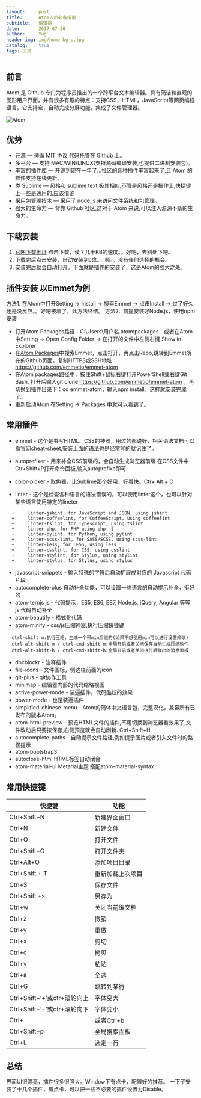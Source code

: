 ```yaml
---
layout:     post
title:      Atom入坑必备指南
subtitle:   编辑器
date:       2017-07-30
author:     Ywg
header-img: img/home-bg-o.jpg
catalog:    true
tags: 工具
---
```


## 前言
Atom 是 Github 专门为程序员推出的一个跨平台文本编辑器。具有简洁和直观的图形用户界面，并有很多有趣的特点：支持CSS，HTML，JavaScript等网页编程语言。它支持宏，自动完成分屏功能，集成了文件管理器。

![Atom](https://box.kancloud.cn/f3a17b39d77138d7b997655dce992820_1361x766.png)

## 优势
- 开源 — 遵循 MIT 协议,代码托管在 Github 上。
- 多平台 — 支持 MAC/WIN/LINUX(支持源码编译安装,也提供二进制安装包)。
- 丰富的插件库 — 开源到现在一年了…社区的各种插件丰富起来了,且 Atom 的插件支持在线更新。
- 类 Sublime — 风格和 sublime text 极其相似,不管是风格还是操作上,快捷键上一些是通用的,应该借鉴
- 采用包管理技术 — 采用了 node.js 来访问文件系统和包管理。
- 强大的生命力 — 背靠 Github 社区,这对于 Atom 来说,可以注入源源不断的生命力。

## 下载安装
1. [官网下载地址](https://atom.io)
点击下载，诶？几十KB的速度。。好吧，去别处下吧。
2. 下载完后点击安装，自动安装到c盘。。额。。没有任何选择的机会。
3. 安装完后就会自动打开。下面就是插件的安装了，这是Atom的强大之处。

## 插件安装 以Emmet为例
方法1. 在Atom中打开Setting -> Install -> 搜索Emmet -> 点击Install -> 过了好久还是没反应。。好吧被墙了，此方法终结。
方法2.  前提安装好Node.js，使用npm安装
- 打开Atom Packages路径：C:\Users\用户名\.atom\packages：或者在Atom中Setting -> Open Config Folder -> 在打开的文件中左侧右键 Show in Explorer
- 在[Atom Packages](https://atom.io/packages)中搜索Emmet，点击打开，再点击Repo,跳转到Emmet所在的Github页面，复制HTTPS或SSH地址：https://github.com/emmetio/emmet-atom
- 在Atom packages路径中，按住Shift+鼠标右键打开PowerShell或右键Git Bash, 打开后输入git clone https://github.com/emmetio/emmet-atom ，再切换到插件目录下：cd emmet-atom，输入npm install。这样就安装完成了。 
- 重新启动Atom 在Setting -> Packages 中就可以看到了。

## 常用插件

- emmet - 这个是书写HTML、CSS的神器，用过的都说好，相关语法文档可以看官网[cheat-sheet](https://docs.emmet.io/cheat-sheet),安装上面的语法也是经常写的就记住了。

- autoprefixer - 用来补全CSS前缀的，会自动生成浏览器前缀 在CSS文件中Ctr+Shift+P打开命令面板,输入autoprefixe即可
- color-picker - 取色器，比Sublime那个好用，好看快。Ctr+ Alt + C 
- linter - 这个是检查各种语言的语法错误的，可以使用linter这个，也可以针对某些语言使用特定的lineter
``` 
  +     linter-jshint, for JavaScript and JSON, using jshint 
  +     linter-coffeelint, for CoffeeScript, using coffeelint
  +     linter-tslint, for Typescript, using tslint
  +     linter-php, for PHP using php -l
  +     linter-pylint, for Python, using pylint
  +     linter-scss-lint, for SASS/SCSS, using scss-lint
  +     linter-less, for LESS, using less
  +     linter-csslint, for CSS, using csslint
  +     linter-stylint, for Stylus, using stylint
  +     linter-stylus, for Stylus, using stylus
``` 
- javascript-snippets - 输入特殊的字符后自动扩展成对应的 Javascript 代码片段
- autocomplete-plus 自动补全功能，可以设置一些语言的自动提示补全，挺好的
- atom-ternjs js - 代码提示，ES5, ES6, ES7, Node.js, jQuery, Angular 等等 js 代码自动补全
- atom-beautify - 格式化代码
- atom-minify - css/js压缩神器,执行压缩快捷键
```
  ctrl-shift-m:执行压缩，生成一个带min后缀的(如果不想使用min可以进行设置修改)
  ctrl-alt-shift-m / ctrl-cmd-shift-m:全局开启或者关闭保存自动生成压缩软件
  ctrl-alt-shift-h / ctrl-cmd-shift-h:全局开启或者关闭执行后弹出的消息面板
```
- docblockr - 注释插件
- file-icons - 文件图标，侧边栏前面的icon
- git-plus -  git协作工具
- minimap - 编辑器内部的代码缩略视图
- active-power-mode - 装逼插件，代码酷炫的效果
- power-mode - 也是装逼插件
- simplified-chinese-menu - Atom的简体中文语言包，完整汉化，兼容所有已发布的版本Atom。
- atom-html-preview - 预览HTML文件的插件,不用切换到浏览器看效果了,文件改动后只要按保存,右侧预览就会自动刷新. Ctrl+Shift+H
- autocomplete-paths - 自动提示文件路径,例如提示图片或者引入文件时的路径提示
- atom-bootstrap3
- autoclose-html HTML标签自动闭合
- atom-material-ui Metarial主题 搭配atom-material-syntax

## 常用快捷键
快捷键 | 功能
------------ | -------------
Ctrl+Shift+N | 新建界面窗口
Ctrl+N | 新建文件
Ctrl+O | 打开文件
Ctrl+Shift+O | 打开文件夹
Ctrl+Alt+O | 添加项目目录
Ctrl+Shift + T | 重新加载上次项目
Ctrl+S | 保存文件
Ctrl+Shift +s | 另存为
Ctrl+w | 关闭当前编文档
Ctrl+z | 撤销
Ctrl+y | 重做
Ctrl+x | 剪切
Ctrl+c | 拷贝
Ctrl+v | 粘贴
Ctrl+a | 全选
Ctrl+G | 跳转到某行
Ctrl+Shift+’+’或ctr+滚轮向上 | 字体变大
Ctrl+Shift+’-’或ctr+滚轮向下 | 字体变小
Ctrl+|或者Ctrl+b | 展示隐藏目录树
Ctrl+Shift+p | 全局搜索面板
Ctrl+L | 选定一行

## 总结
界面UI很漂亮，插件很多很强大。Window下有点卡，配置好的推荐。
一下子安装了十几个插件，有点卡，可以把一些不必要的插件设置为Disable。
